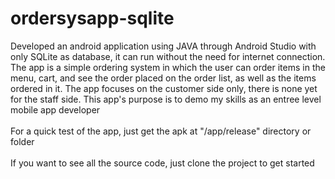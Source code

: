 # ordersysapp-sqlite
Developed an android application using JAVA through Android Studio with only SQLite as database, it can run without the need for internet connection. The app is a simple ordering system in which the user can order items in the menu, cart, and see the order placed on the order list, as well as the items ordered in it. The app focuses on the customer side only, there is none yet for the staff side. This app's purpose is to demo my skills as an entree level mobile app developer </br></br>
For a quick test of the app, just get the apk at "/app/release" directory or folder </br></br>
If you want to see all the source code, just clone the project to get started
